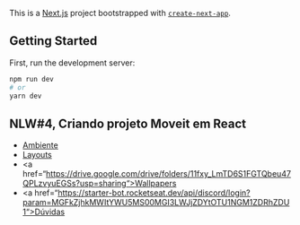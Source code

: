 This is a [Next.js](https://nextjs.org/) project bootstrapped with [`create-next-app`](https://github.com/vercel/next.js/tree/canary/packages/create-next-app).

## Getting Started

First, run the development server:

```bash
npm run dev
# or
yarn dev
```

## NLW#4, Criando projeto Moveit em React

- <a href=“https://www.notion.so/Configura-es-do-ambiente-React-76f2963a042f45b9b9b567a2795945b8“>Ambiente</a>
- <a href=“https://www.figma.com/file/ge20pu3ofMOKoliUyKx1Nl/Move.it-1.0/duplicate“>Layouts</a>
- <a href=“https://drive.google.com/drive/folders/11fxy_LmTD6S1FGTQbeu47QPLzvyuEGSs?usp=sharing“>Wallpapers</a>
- <a href=“https://starter-bot.rocketseat.dev/api/discord/login?param=MGFkZjhkMWItYWU5MS00MGI3LWJjZDYtOTU1NGM1ZDRhZDU1“>Dúvidas</a>